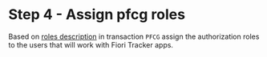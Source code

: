 # Step 4 - Assign pfcg roles

Based on [roles description](general/role-assignment.md) in transaction `PFCG` assign the authorization roles to the users that will work with Fiori Tracker apps.